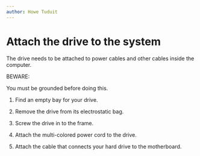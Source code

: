 ```yaml
---
author: Howe Tuduit
---
```


# Attach the drive to the system

The drive needs to be attached to power cables and other cables inside the computer.

BEWARE:

You must be grounded before doing this.

1.  Find an empty bay for your drive.

2.  Remove the drive from its electrostatic bag.

3.  Screw the drive in to the frame.

4.  Attach the multi-colored power cord to the drive.

5.  Attach the cable that connects your hard drive to the motherboard.


